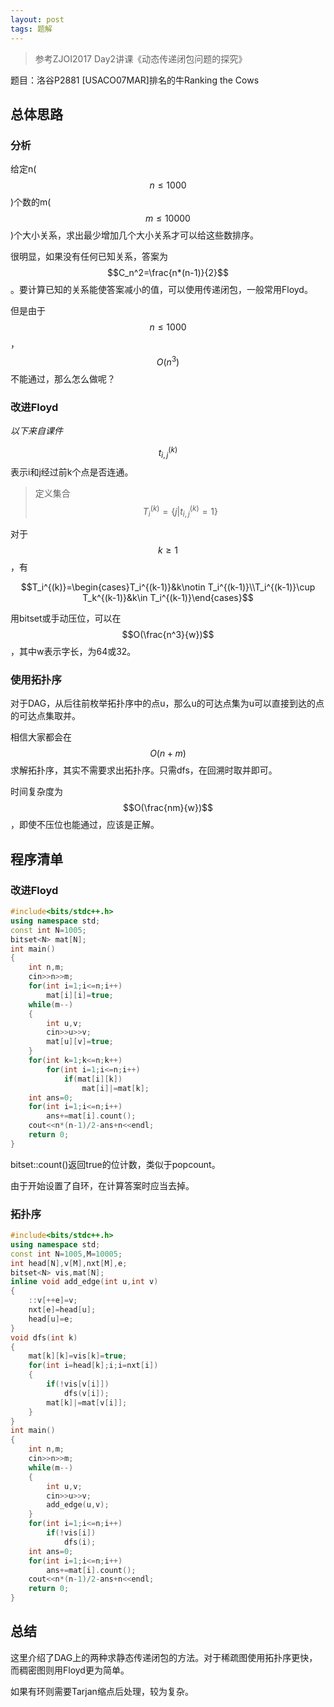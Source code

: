 ```yaml
---
layout: post
tags: 题解
---
```


> 参考ZJOI2017 Day2讲课《动态传递闭包问题的探究》

题目：洛谷P2881 [USACO07MAR]排名的牛Ranking the Cows

## 总体思路

### 分析

给定n($$n\le1000$$)个数的m($$m\le10000$$)个大小关系，求出最少增加几个大小关系才可以给这些数排序。

很明显，如果没有任何已知关系，答案为$$C_n^2=\frac{n*(n-1)}{2}$$。要计算已知的关系能使答案减小的值，可以使用传递闭包，一般常用Floyd。

但是由于$$n\le1000$$，$$O(n^3)$$不能通过，那么怎么做呢？

### 改进Floyd

*以下来自课件*

$$t_{i,j}^{(k)}$$表示i和j经过前k个点是否连通。

> 定义集合$$T_i^{(k)}=\{j\vert t_{i,j}^{(k)}=1\}$$

对于$$k\ge1$$，有

$$T_i^{(k)}=\begin{cases}T_i^{(k-1)}&k\notin T_i^{(k-1)}\\T_i^{(k-1)}\cup T_k^{(k-1)}&k\in T_i^{(k-1)}\end{cases}$$

用bitset或手动压位，可以在$$O(\frac{n^3}{w})​$$，其中w表示字长，为64或32。

### 使用拓扑序

对于DAG，从后往前枚举拓扑序中的点u，那么u的可达点集为u可以直接到达的点的可达点集取并。

相信大家都会在$$O(n+m)$$求解拓扑序，其实不需要求出拓扑序。只需dfs，在回溯时取并即可。

时间复杂度为$$O(\frac{nm}{w})$$，即使不压位也能通过，应该是正解。

## 程序清单

### 改进Floyd

```cpp
#include<bits/stdc++.h>
using namespace std;
const int N=1005;
bitset<N> mat[N];
int main()
{
	int n,m;
	cin>>n>>m;
	for(int i=1;i<=n;i++)
		mat[i][i]=true;
	while(m--)
	{
		int u,v;
		cin>>u>>v;
		mat[u][v]=true;
	}
	for(int k=1;k<=n;k++)
		for(int i=1;i<=n;i++)
			if(mat[i][k])
				mat[i]|=mat[k];
	int ans=0;
	for(int i=1;i<=n;i++)
		ans+=mat[i].count();
	cout<<n*(n-1)/2-ans+n<<endl;
	return 0;
}
```

bitset::count()返回true的位计数，类似于popcount。

由于开始设置了自环，在计算答案时应当去掉。

### 拓扑序

```cpp
#include<bits/stdc++.h>
using namespace std;
const int N=1005,M=10005;
int head[N],v[M],nxt[M],e;
bitset<N> vis,mat[N];
inline void add_edge(int u,int v)
{
	::v[++e]=v;
	nxt[e]=head[u];
	head[u]=e;
}
void dfs(int k)
{
	mat[k][k]=vis[k]=true;
	for(int i=head[k];i;i=nxt[i])
	{
		if(!vis[v[i]])
			dfs(v[i]);
		mat[k]|=mat[v[i]];
	}
}
int main()
{
	int n,m;
	cin>>n>>m;
	while(m--)
	{
		int u,v;
		cin>>u>>v;
		add_edge(u,v);
	}
	for(int i=1;i<=n;i++)
		if(!vis[i])
			dfs(i);
	int ans=0;
	for(int i=1;i<=n;i++)
		ans+=mat[i].count();
	cout<<n*(n-1)/2-ans+n<<endl;
	return 0;
}
```

## 总结

这里介绍了DAG上的两种求静态传递闭包的方法。对于稀疏图使用拓扑序更快，而稠密图则用Floyd更为简单。

如果有环则需要Tarjan缩点后处理，较为复杂。

